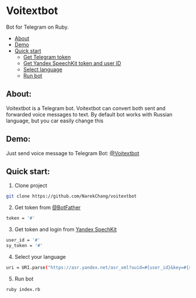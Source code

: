 # Voitextbot
Bot for Telegram on Ruby.

- [About](#about)
- [Demo](#demo)
- [Quick start](#quick-start)
  - [Get Telegram token](#quick-start)
  - [Get Yandex SpeechKit token and user ID](#quick-start)
  - [Select language](#quick-start)
  - [Run bot](#quick-start)

About:
------
Voitextbot is a Telegram bot. Voitextbot can convert both sent and forwarded voice messages to text.
By default bot works with Russian language, but you car easily change this

Demo:
-----
Just send voice message to Telegram Bot:
[@Voitextbot](https://t.me/Voitextbot)

Quick start:
------------

  1. Clone project

  ```bash
  git clone https://github.com/NarekChang/voitextbot
  ```

  2. Get token from [@BotFather](t.me/BotFather)
  ```bash
  token = '#'
  ```

  3. Get token and login from [Yandex SpechKit](https://tech.yandex.ru/speechkit/)
  ```bash
  user_id = '#'
  sy_token = '#'
  ```

  4. Select your language
  ```bash
  uri = URI.parse("https://asr.yandex.net/asr_xml?uuid=#{user_id}&key=#{sy_token}&topic=notes&lang=langCode-LANGCODE")
  ```

  5. Run bot
  ```bash
  ruby index.rb
  ```

